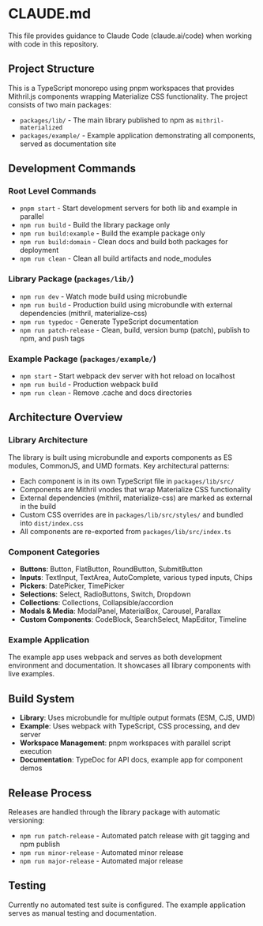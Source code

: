 # CLAUDE.md

This file provides guidance to Claude Code (claude.ai/code) when working with code in this repository.

## Project Structure

This is a TypeScript monorepo using pnpm workspaces that provides Mithril.js components wrapping Materialize CSS functionality. The project consists of two main packages:

- `packages/lib/` - The main library published to npm as `mithril-materialized`
- `packages/example/` - Example application demonstrating all components, served as documentation site

## Development Commands

### Root Level Commands
- `pnpm start` - Start development servers for both lib and example in parallel
- `npm run build` - Build the library package only
- `npm run build:example` - Build the example package only
- `npm run build:domain` - Clean docs and build both packages for deployment
- `npm run clean` - Clean all build artifacts and node_modules

### Library Package (`packages/lib/`)
- `npm run dev` - Watch mode build using microbundle
- `npm run build` - Production build using microbundle with external dependencies (mithril, materialize-css)
- `npm run typedoc` - Generate TypeScript documentation
- `npm run patch-release` - Clean, build, version bump (patch), publish to npm, and push tags

### Example Package (`packages/example/`)
- `npm start` - Start webpack dev server with hot reload on localhost
- `npm run build` - Production webpack build
- `npm run clean` - Remove .cache and docs directories

## Architecture Overview

### Library Architecture
The library is built using microbundle and exports components as ES modules, CommonJS, and UMD formats. Key architectural patterns:

- Each component is in its own TypeScript file in `packages/lib/src/`
- Components are Mithril vnodes that wrap Materialize CSS functionality
- External dependencies (mithril, materialize-css) are marked as external in the build
- Custom CSS overrides are in `packages/lib/src/styles/` and bundled into `dist/index.css`
- All components are re-exported from `packages/lib/src/index.ts`

### Component Categories
- **Buttons**: Button, FlatButton, RoundButton, SubmitButton
- **Inputs**: TextInput, TextArea, AutoComplete, various typed inputs, Chips
- **Pickers**: DatePicker, TimePicker  
- **Selections**: Select, RadioButtons, Switch, Dropdown
- **Collections**: Collections, Collapsible/accordion
- **Modals & Media**: ModalPanel, MaterialBox, Carousel, Parallax
- **Custom Components**: CodeBlock, SearchSelect, MapEditor, Timeline

### Example Application
The example app uses webpack and serves as both development environment and documentation. It showcases all library components with live examples.

## Build System

- **Library**: Uses microbundle for multiple output formats (ESM, CJS, UMD)
- **Example**: Uses webpack with TypeScript, CSS processing, and dev server
- **Workspace Management**: pnpm workspaces with parallel script execution
- **Documentation**: TypeDoc for API docs, example app for component demos

## Release Process

Releases are handled through the library package with automatic versioning:
- `npm run patch-release` - Automated patch release with git tagging and npm publish
- `npm run minor-release` - Automated minor release  
- `npm run major-release` - Automated major release

## Testing

Currently no automated test suite is configured. The example application serves as manual testing and documentation.